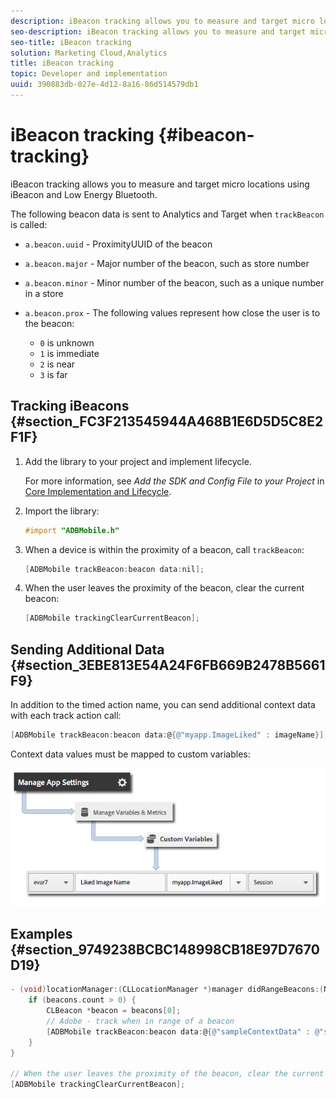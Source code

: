 ```yaml
---
description: iBeacon tracking allows you to measure and target micro locations using iBeacon and Low Energy Bluetooth.
seo-description: iBeacon tracking allows you to measure and target micro locations using iBeacon and Low Energy Bluetooth.
seo-title: iBeacon tracking
solution: Marketing Cloud,Analytics
title: iBeacon tracking
topic: Developer and implementation
uuid: 390883db-027e-4d12-8a16-86d514579db1
---
```


# iBeacon tracking {#ibeacon-tracking}

iBeacon tracking allows you to measure and target micro locations using iBeacon and Low Energy Bluetooth.

The following beacon data is sent to Analytics and Target when `trackBeacon` is called:

* `a.beacon.uuid` - ProximityUUID of the beacon 
* `a.beacon.major` - Major number of the beacon, such as store number 
* `a.beacon.minor` - Minor number of the beacon, such as a unique number in a store 
* `a.beacon.prox` - The following values represent how close the user is to the beacon:

  * `0` is unknown 
  * `1` is immediate 
  * `2` is near 
  * `3` is far

## Tracking iBeacons {#section_FC3F213545944A468B1E6D5D5C8E2F1F}

1. Add the library to your project and implement lifecycle.

    For more information, see *Add the SDK and Config File to your Project* in [Core Implementation and Lifecycle](/help/ios/getting-started/dev-qs.md). 
1. Import the library: 

   ```objective-c
   #import "ADBMobile.h"
   ```

1. When a device is within the proximity of a beacon, call `trackBeacon`: 

   ```objective-c
   [ADBMobile trackBeacon:beacon data:nil];
   ```

1. When the user leaves the proximity of the beacon, clear the current beacon: 

   ```objective-c
   [ADBMobile trackingClearCurrentBeacon];
   ```

## Sending Additional Data {#section_3EBE813E54A24F6FB669B2478B5661F9}

In addition to the timed action name, you can send additional context data with each track action call:

```objective-c
[ADBMobile trackBeacon:beacon data:@{@"myapp.ImageLiked" : imageName}];
```

Context data values must be mapped to custom variables: 

![](assets/map-variable-context-ltv.png)

## Examples {#section_9749238BCBC148998CB18E97D7670D19}

```objective-c
- (void)locationManager:(CLLocationManager *)manager didRangeBeacons:(NSArray *)beacons inRegion:(CLBeaconRegion *)region { 
    if (beacons.count > 0) { 
        CLBeacon *beacon = beacons[0]; 
        // Adobe - track when in range of a beacon 
        [ADBMobile trackBeacon:beacon data:@{@"sampleContextData" : @"sampleContextDataVal"}]; 
    } 
} 
 
// When the user leaves the proximity of the beacon, clear the current beacon 
[ADBMobile trackingClearCurrentBeacon];
```

